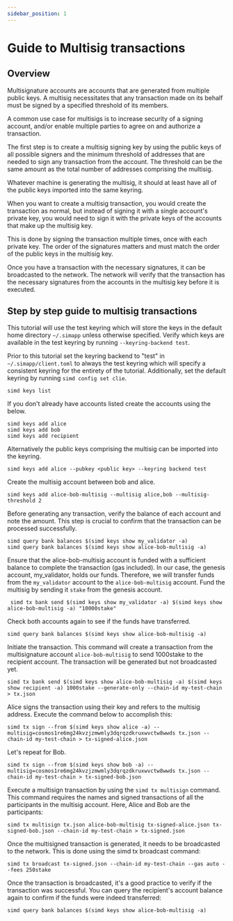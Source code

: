 ```yaml
---
sidebar_position: 1
---
```


# Guide to Multisig transactions

## Overview

Multisignature accounts are accounts that are generated from multiple public keys. A multisig necessitates that any transaction made on its behalf must be signed by a specified threshold of its members.

A common use case for multisigs is to increase security of a signing account, and/or enable multiple parties to agree on and authorize a transaction.

The first step is to create a multisig signing key by using the public keys of all possible signers and the minimum threshold of addresses that are needed to sign any transaction from the account. The threshold can be the same amount as the total number of addresses comprising the multisig.

Whatever machine is generating the multisig, it should at least have all of the public keys imported into the same keyring.

When you want to create a multisig transaction, you would create the transaction as normal, but instead of signing it with a single account's private key, you would need to sign it with the private keys of the accounts that make up the multisig key.

This is done by signing the transaction multiple times, once with each private key. The order of the signatures matters and must match the order of the public keys in the multisig key.

Once you have a transaction with the necessary signatures, it can be broadcasted to the network. The network will verify that the transaction has the necessary signatures from the accounts in the multisig key before it is executed.

## Step by step guide to multisig transactions

This tutorial will use the test keyring which will store the keys in the default home directory `~/.simapp` unless otherwise specified.
Verify which keys are available in the test keyring by running `--keyring-backend test`.

Prior to this tutorial set the keyring backend to "test" in `~/.simapp/client.toml` to always the test keyring which will specify a consistent keyring for the entirety of the tutorial. Additionally, set the default keyring by running `simd config set clie`.

```shell
simd keys list
```

If you don't already have accounts listed create the accounts using the below.

```shell
simd keys add alice
simd keys add bob
simd keys add recipient
```

Alternatively the public keys comprising the multisig can be imported into the keyring.

```shell
simd keys add alice --pubkey <public key> --keyring backend test
```
    
Create the multisig account between bob and alice.

```shell
simd keys add alice-bob-multisig --multisig alice,bob --multisig-threshold 2
```
    
Before generating any transaction, verify the balance of each account and note the amount. This step is crucial to confirm that the transaction can be processed successfully.

```shell
simd query bank balances $(simd keys show my_validator -a)
simd query bank balances $(simd keys show alice-bob-multisig -a)
```

Ensure that the alice-bob-multisig account is funded with a sufficient balance to complete the transaction (gas included). In our case, the genesis account, my_validator, holds our funds. Therefore, we will transfer funds from the `my_validator` account to the `alice-bob-multisig` account.
Fund the multisig by sending it `stake` from the genesis account.

```shell
 simd tx bank send $(simd keys show my_validator -a) $(simd keys show alice-bob-multisig -a) "10000stake"
```
    
Check both accounts again to see if the funds have transferred.

```shell
simd query bank balances $(simd keys show alice-bob-multisig -a)
```

Initiate the transaction. This command will create a transaction from the multisignature account `alice-bob-multisig` to send 1000stake to the recipient account. The transaction will be generated but not broadcasted yet.

```shell
simd tx bank send $(simd keys show alice-bob-multisig -a) $(simd keys show recipient -a) 1000stake --generate-only --chain-id my-test-chain > tx.json
```

Alice signs the transaction using their key and refers to the multisig address. Execute the command below to accomplish this:

```shell
simd tx sign --from $(simd keys show alice -a) --multisig=cosmos1re6mg24kvzjzmwmly3dqrqzdkruxwvctw8wwds tx.json --chain-id my-test-chain > tx-signed-alice.json
```
    
Let's repeat for Bob.

```shell
simd tx sign --from $(simd keys show bob -a) --multisig=cosmos1re6mg24kvzjzmwmly3dqrqzdkruxwvctw8wwds tx.json --chain-id my-test-chain > tx-signed-bob.json
```

Execute a multisign transaction by using the `simd tx multisign` command. This command requires the names and signed transactions of all the participants in the multisig account. Here, Alice and Bob are the participants:

```shell
simd tx multisign tx.json alice-bob-multisig tx-signed-alice.json tx-signed-bob.json --chain-id my-test-chain > tx-signed.json
```

Once the multisigned transaction is generated, it needs to be broadcasted to the network. This is done using the simd tx broadcast command:
    
```shell
simd tx broadcast tx-signed.json --chain-id my-test-chain --gas auto --fees 250stake
```

Once the transaction is broadcasted, it's a good practice to verify if the transaction was successful. You can query the recipient's account balance again to confirm if the funds were indeed transferred:

```shell
simd query bank balances $(simd keys show alice-bob-multisig -a)
```
